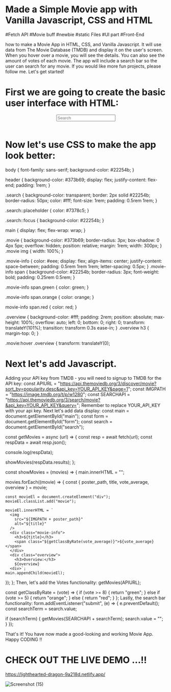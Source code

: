# Made a Simple Movie app with Vanilla Javascript, CSS and HTML 
#Fetch API #Movie buff #newbie #static Files #UI part #Front-End 

how to make a Movie App in HTML, CSS, and Vanilla Javascript. 
It will use data from The Movie Database (TMDB) and display it on the user's screen. When you hover over a movie, you will see the details. You can also see the amount of votes of each movie. The app will include a search bar so the user can search for any movie. If you would like more fun projects, please follow me.
Let's get started!


# First we are going to create the basic user interface with HTML:

<!DOCTYPE html>
<html>
  <head>
    <title>Movie App</title>
    <meta charset="UTF-8" />
    <!--linking the stylesheet-->
    <link rel="stylesheet" href="style.css">
  </head>

  <body>
    <header>
      <form id="form">
        <input type="text" id="search" placeholder="Search" class="search" />
      </form>
    </header>
    <main id="main"></main>
    <!--linking the javascript file-->
    <script src="script.js"></script>
  </body>
  
  
# Now let's use CSS to make the app look better:
body {
  font-family: sans-serif;
  background-color: #22254b;
}

header {
  background-color: #373b69;
  display: flex;
  justify-content: flex-end;
  padding: 1rem;
}

.search {
  background-color: transparent;
  border: 2px solid #22254b;
  border-radius: 50px;
  color: #fff;
  font-size: 1rem;
  padding: 0.5rem 1rem;
}

.search::placeholder {
  color: #7378c5;
}

.search::focus {
  background-color: #22254b;
}

main {
  display: flex;
  flex-wrap: wrap;
}

.movie {
  background-color: #373b69;
  border-radius: 3px;
  box-shadow: 0 4px 5px;
  overflow: hidden;
  position: relative;
  margin: 1rem;
  width: 300px;
}
.movie img {
  width: 100%;
}

.movie-info {
  color: #eee;
  display: flex;
  align-items: center;
  justify-content: space-between;
  padding: 0.5rem 1rem 1rem;
  letter-spacing: 0.5px;
}
.movie-info span {
  background-color: #22254b;
  border-radius: 3px;
  font-weight: bold;
  padding: 0.25rem 0.5rem;
}

.movie-info span.green {
  color: green;
}

.movie-info span.orange {
  color: orange;
}

movie-info span.red {
  color: red;
}

.overview {
  background-color: #fff;
  padding: 2rem;
  position: absolute;
  max-height: 100%;
  overflow: auto;
  left: 0;
  bottom: 0;
  right: 0;
  transform: translateY(101%);
  transition: transform 0.3s ease-in;
}
.overview h3 {
  margin-top: 0;
}

.movie:hover .overview {
  transform: translateY(0);
  
# Next let's add Javascript.
Adding your API key from TMDB - you will need to signup to TMDB for the API key:
        const APIURL =
  "https://api.themoviedb.org/3/discover/movie?sort_by=popularity.desc&api_key=YOUR_API_KEY&page=1";
const IMGPATH = "https://image.tmdb.org/t/p/w1280";
const SEARCHAPI =
  "https://api.themoviedb.org/3/search/movie?&api_key=YOUR_API_KEY&query=";
Remember to replace YOUR_API_KEY with your api key.
Next let's add data display:
const main = document.getElementById("main");
const form = document.getElementById("form");
const search = document.getElementById("search");

const getMovies = async (url) => {
  const resp = await fetch(url);
  const respData = await resp.json();

  console.log(respData);

  showMovies(respData.results);
};

const showMovies = (movies) => {
  main.innerHTML = "";

  movies.forEach((movie) => {
    const { poster_path, title, vote_average, overview } = movie;

    const movieEl = document.createElement("div");
    movieEl.classList.add("movie");

    movieEl.innerHTML = `
      <img
        src="${IMGPATH + poster_path}"
        alt="${title}"
      />
      <div class="movie-info">
        <h3>${title}</h3>
        <span class="${getClassByRate(vote_average)}">${vote_average}</span>
      </div>
      <div class="overview">
        <h3>Overview:</h3>
        ${overview}
      <div>`;
    main.appendChild(movieEl);
  });
};
Then, let's add the Votes functionality:
getMovies(APIURL);

const getClassByRate = (vote) => {
  if (vote >= 8) {
    return "green";
  } else if (vote >= 5) {
    return "orange";
  } else {
    return "red";
  }
};
Lastly, the search bar functionality:
form.addEventListener("submit", (e) => {
  e.preventDefault();
  const searchTerm = search.value;

  if (searchTerm) {
    getMovies(SEARCHAPI + searchTerm);
    search.value = "";
  }
});

That's it! You have now made a good-looking and working Movie App. Happy CODING !! 

# CHECK OUT THE LIVE DEMO ...!!
https://lighthearted-dragon-9a218d.netlify.app/


![Screenshot (15)](https://user-images.githubusercontent.com/93249038/211149358-57f42b46-9dd2-4a17-892f-bb297f1e63fd.png)

